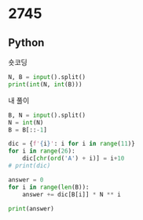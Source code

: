 # 2745

## Python

숏코딩

```python
N, B = input().split()
print(int(N, int(B)))
```

내 풀이

```python
B, N = input().split()
N = int(N)
B = B[::-1]

dic = {f'{i}': i for i in range(11)}
for i in range(26):
    dic[chr(ord('A') + i)] = i+10
# print(dic)

answer = 0
for i in range(len(B)):
    answer += dic[B[i]] * N ** i

print(answer)
```
